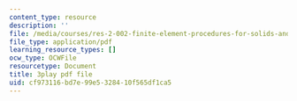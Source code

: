 ```yaml
---
content_type: resource
description: ''
file: /media/courses/res-2-002-finite-element-procedures-for-solids-and-structures-spring-2010/cf973116bd7e99e5328410f565df1ca5_tkU3bM_6YLk.pdf
file_type: application/pdf
learning_resource_types: []
ocw_type: OCWFile
resourcetype: Document
title: 3play pdf file
uid: cf973116-bd7e-99e5-3284-10f565df1ca5
---
```

